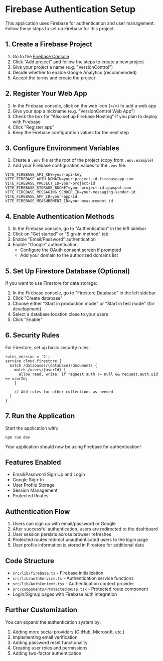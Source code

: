 # Firebase Authentication Setup

This application uses Firebase for authentication and user management. Follow these steps to set up Firebase for this project.

## 1. Create a Firebase Project

1. Go to the [Firebase Console](https://console.firebase.google.com/)
2. Click "Add project" and follow the steps to create a new project
3. Give your project a name (e.g. "VersionControl")
4. Decide whether to enable Google Analytics (recommended)
5. Accept the terms and create the project

## 2. Register Your Web App

1. In the Firebase console, click on the web icon (</>) to add a web app
2. Give your app a nickname (e.g. "VersionControl Web App")
3. Check the box for "Also set up Firebase Hosting" if you plan to deploy with Firebase
4. Click "Register app"
5. Keep the Firebase configuration values for the next step

## 3. Configure Environment Variables

1. Create a `.env` file at the root of the project (copy from `.env.example`)
2. Add your Firebase configuration values to the `.env` file:

```
VITE_FIREBASE_API_KEY=your-api-key
VITE_FIREBASE_AUTH_DOMAIN=your-project-id.firebaseapp.com
VITE_FIREBASE_PROJECT_ID=your-project-id
VITE_FIREBASE_STORAGE_BUCKET=your-project-id.appspot.com
VITE_FIREBASE_MESSAGING_SENDER_ID=your-messaging-sender-id
VITE_FIREBASE_APP_ID=your-app-id
VITE_FIREBASE_MEASUREMENT_ID=your-measurement-id
```

## 4. Enable Authentication Methods

1. In the Firebase console, go to "Authentication" in the left sidebar
2. Click on "Get started" or "Sign-in method" tab
3. Enable "Email/Password" authentication
4. Enable "Google" authentication
   - Configure the OAuth consent screen if prompted
   - Add your domain to the authorized domains list

## 5. Set Up Firestore Database (Optional)

If you want to use Firestore for data storage:

1. In the Firebase console, go to "Firestore Database" in the left sidebar
2. Click "Create database"
3. Choose either "Start in production mode" or "Start in test mode" (for development)
4. Select a database location close to your users
5. Click "Enable"

## 6. Security Rules

For Firestore, set up basic security rules:

```
rules_version = '2';
service cloud.firestore {
  match /databases/{database}/documents {
    match /users/{userId} {
      allow read, write: if request.auth != null && request.auth.uid == userId;
    }
    
    // Add rules for other collections as needed
  }
}
```

## 7. Run the Application

Start the application with:

```
npm run dev
```

Your application should now be using Firebase for authentication!

## Features Enabled

- Email/Password Sign Up and Login
- Google Sign-In
- User Profile Storage
- Session Management
- Protected Routes

## Authentication Flow

1. Users can sign up with email/password or Google
2. After successful authentication, users are redirected to the dashboard
3. User session persists across browser refreshes
4. Protected routes redirect unauthenticated users to the login page
5. User profile information is stored in Firestore for additional data

## Code Structure

- `src/lib/firebase.ts` - Firebase initialization
- `src/lib/authService.ts` - Authentication service functions
- `src/lib/AuthContext.tsx` - Authentication context provider
- `src/components/ProtectedRoute.tsx` - Protected route component
- Login/Signup pages with Firebase auth integration

## Further Customization

You can expand the authentication system by:

1. Adding more social providers (GitHub, Microsoft, etc.)
2. Implementing email verification
3. Adding password reset functionality
4. Creating user roles and permissions
5. Adding two-factor authentication 